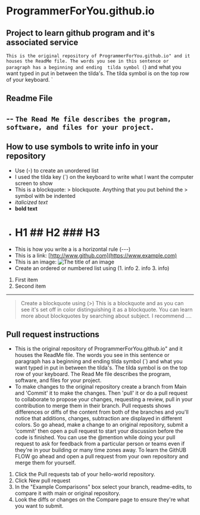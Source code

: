 # ProgrammerForYou.github.io
Project to learn github program and it's associated service
---
`This is the original repository of ProgrammerForYou.github.io" and it houses the ReadMe file. The words you see in this sentence or paragraph has a beginning and ending 
tilda symbol (`) and what you want typed in put in between the tilda's. The tilda symbol is on the top row of your keyboard. `
## Readme File
--
`The Read Me file describes the program, software, and files for your project.`
---
## How to use symbols to write info in your repository
- Use (-) to create an unordered list
- I used the tilda key (`) on the keyboard to write what I want the computer screen to show
- This is a blockquote: > blockquote. Anything that you put behind the > symbol with be indented
- *italicized text*
- **bold text**
- # H1 ## H2 ### H3
- This is how you write a is a horizontal rule (---)
- This is a link: [http://www.github.com](https://www.example.com)
- This is an image: ![The title of an image](image.jpg)
- Create an ordered or numbered list using (1. info 2. info 3. info)
1. First item
2. Second item
---
> Create a blockquote using (>) 
> This is a blockquote and as you can see it's set off in color distinguishing it as a blockquote. You can learn more about blockquotes by searching about subject. I recommend .... 
## Pull request instructions
- This is the original repository of ProgrammerForYou.github.io" and it houses the ReadMe file. The words you see in this sentence or paragraph has a beginning and ending tilda symbol (`) and what you want typed in put in between the tilda's. The tilda symbol is on the top row of your keyboard. The Read Me file describes the program, software, and files for your project.
- To make changes to the original repository create a branch from Main and 'Commit' it to make the changes. Then 'pull' it or do a pull request to collaborate to propose your changes, requesting a review, pull in your contribution to merge them in their branch. Pull requests shows differences or diffs of the content from both of the branches and you'll notice that additions, changes, subtraction are displayed in different colors. So go ahead, make a change to an original repository, submit a 'commit' then open a pull request to start your discussion before the code is finished. You can use the @mention while doing your pull request to ask for feedback from a particular person or teams even if they're in your building or many time zones away. To learn the GithUB FLOW go ahead and open a pull request from your own repository and merge them for yourself.
1. Click the Pull requests tab of your hello-world repository.
2. Click New pull request
3. In the "Example Comparisons" box select your branch, readme-edits, to compare it with main or original repository.
4. Look the diffs or changes on the Compare page to ensure they're what you want to submit.
